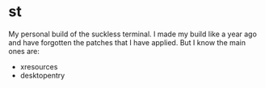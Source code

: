 # st

My personal build of the suckless terminal. I made my build like a year ago and have forgotten the patches that I have applied. But I know the main ones are:
* xresources
* desktopentry
